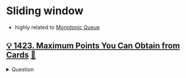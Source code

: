 # Sliding window
- highly related to [Monotonic Queue](../monotonic_queue/README.md)

## [:bulb: 1423. Maximum Points You Can Obtain from Cards](https://leetcode.com/problems/maximum-points-you-can-obtain-from-cards/) [:dart:](max_pts_from_cards.h)
<details><summary markdown="span">Question</summary>

```markdown
There are several cards arranged in a row, and each card has an associated number of points.
The points are given in the integer array cardPoints.

In one step, you can take one card from the beginning or from the end of the row.
You have to take exactly k cards.

Your score is the sum of the points of the cards you have taken.
Given the integer array cardPoints and the integer k, return the maximum score you can obtain.

Example
Input: cardPoints = [1,2,3,4,5,6,1], k = 3

Output: 12
Explanation:
- After the first step, your score will always be 1.
- However, choosing the rightmost card first will maximize your total score.
- The optimal strategy is to take the three cards on the right,
  giving a final score of 1 + 6 + 5 = 12.
```
</details>




